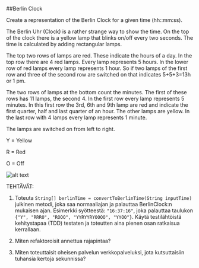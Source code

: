 ##Berlin Clock

Create a representation of the Berlin Clock for a given time (hh::mm:ss).

The Berlin Uhr (Clock) is a rather strange way to show the time.
On the top of the clock there is a yellow lamp that blinks on/off every two seconds.
The time is calculated by adding rectangular lamps.

The top two rows of lamps are red. These indicate the hours of a day. In the top row there are 4 red lamps.
Every lamp represents 5 hours. In the lower row of red lamps every lamp represents 1 hour.
So if two lamps of the first row and three of the second row are switched on that indicates 5+5+3=13h or 1 pm.

The two rows of lamps at the bottom count the minutes. The first of these rows has 11 lamps, the second 4.
In the first row every lamp represents 5 minutes.
In this first row the 3rd, 6th and 9th lamp are red and indicate the first quarter, half and last quarter of an hour.
The other lamps are yellow. In the last row with 4 lamps every lamp represents 1 minute.

The lamps are switched on from left to right.

Y = Yellow

R = Red

O = Off


![alt text](http://a1.mzstatic.com/us/r30/Purple4/v4/f8/27/8a/f8278af9-4aed-82fc-80a8-3eea0fd75320/screen480x480.jpeg)

TEHTÄVÄT:

1) Toteuta `String[] berlinTime = convertToBerlinTime(String inputTime)` julkinen metodi, joka saa normaaliajan ja palauttaa BerlinClock:n mukaisen ajan. Esimerkki syötteestä: ```"16:37:16"```, joka palauttaa taulukon ```{"Y", "RRRO", "ROOO", "YYRYYRYOOOO", "YYOO"}```. Käytä testilähtöistä kehitystapaa (TDD) testaten ja toteutten aina pienen osan ratkaisua kerrallaan.

2) Miten refaktoroisit annettua rajapintaa?

3) Miten toteuttaisit oheisen palvelun verkkopalveluksi, jota kutsuttaisiin tuhansia kertoja sekunnissa?


